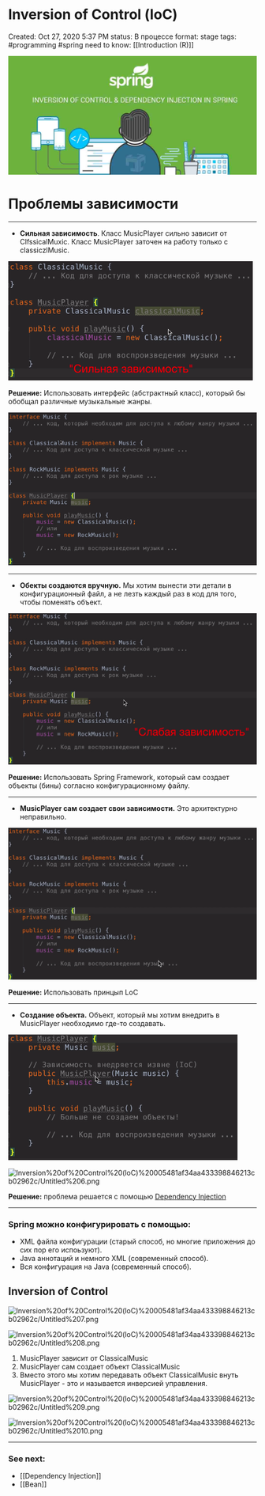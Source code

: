 # Inversion of Control (loC)

Created: Oct 27, 2020 5:37 PM
status: В процессе
format: stage
tags: #programming #spring 
need to know: [[Introduction (R)]]

![Inversion%20of%20Control%20(loC)%20005481af34aa433398846213cb02962c/Untitled.png](Images/Programming/Spring%20Framework/Inversion%20of%20Control%20(loC)%20005481af34aa433398846213cb02962c/Untitled.png)

# Проблемы зависимости

---

- **Сильная зависимость**. Класс MusicPlayer сильно зависит от ClfssicalMuxic. Класс MusicPlayer заточен на работу только с classiczlMusic.

![Inversion%20of%20Control%20(loC)%20005481af34aa433398846213cb02962c/Untitled%201.png](Images/Programming/Spring%20Framework/Inversion%20of%20Control%20(loC)%20005481af34aa433398846213cb02962c/Untitled%201.png)

**Решение:** Использовать интерфейс (абстрактный класс), который бы обобщал различные музыкальные жанры.

![Inversion%20of%20Control%20(loC)%20005481af34aa433398846213cb02962c/Untitled%202.png](Images/Programming/Spring%20Framework/Inversion%20of%20Control%20(loC)%20005481af34aa433398846213cb02962c/Untitled%202.png)

---

- **Обекты создаются вручную.** Мы хотим вынести эти детали в конфигурационный файл, а не лезть каждый раз в код для того, чтобы поменять объект.

![Inversion%20of%20Control%20(loC)%20005481af34aa433398846213cb02962c/Untitled%203.png](Images/Programming/Spring%20Framework/Inversion%20of%20Control%20(loC)%20005481af34aa433398846213cb02962c/Untitled%203.png)

**Решение:** Использовать Spring Framework, который сам создает объекты (бины) согласно конфигурационному файлу.

---

- **MusicPlayer сам создает свои зависимости.** Это архитектурно неправильно.

![Inversion%20of%20Control%20(loC)%20005481af34aa433398846213cb02962c/Untitled%204.png](Images/Programming/Spring%20Framework/Inversion%20of%20Control%20(loC)%20005481af34aa433398846213cb02962c/Untitled%204.png)

**Решение:** Использовать принцып LoC

---

- **Создание объекта.** Объект, который мы хотим внедрить в MusicPlayer необходимо где-то создавать.

![Inversion%20of%20Control%20(loC)%20005481af34aa433398846213cb02962c/Untitled%205.png](Images/Programming/Spring%20Framework/Inversion%20of%20Control%20(loC)%20005481af34aa433398846213cb02962c/Untitled%205.png)

![Inversion%20of%20Control%20(loC)%20005481af34aa433398846213cb02962c/Untitled%206.png](Untitled%206.png)

**Решение:** проблема решается с помощью [Dependency Injection](Dependency%20Injection.md) 

---

### Spring можно конфигурировать с помощью:

- XML файла конфигурации (старый способ, но многие приложения до сих пор его испоьзуют).
- Java аннотаций и немного XML (современный способ).
- Вся конфигурация на Java (современный способ).

## Inversion of Control

![Inversion%20of%20Control%20(loC)%20005481af34aa433398846213cb02962c/Untitled%207.png](Untitled%207.png)

![Inversion%20of%20Control%20(loC)%20005481af34aa433398846213cb02962c/Untitled%208.png](Untitled%208.png)

1. MusicPlayer зависит от СlassicalMusic
2. MusicPlayer сам создает объект ClassicalMusic
3. Вместо этого мы хотим передавать объект ClassicalMusic внуть MusicPlayer - это и называется инверсией управления.

![Inversion%20of%20Control%20(loC)%20005481af34aa433398846213cb02962c/Untitled%209.png](Untitled%209.png)

![Inversion%20of%20Control%20(loC)%20005481af34aa433398846213cb02962c/Untitled%2010.png](Untitled%2010.png)

---
### See next:
- [[Dependency Injection]]
- [[Bean]]